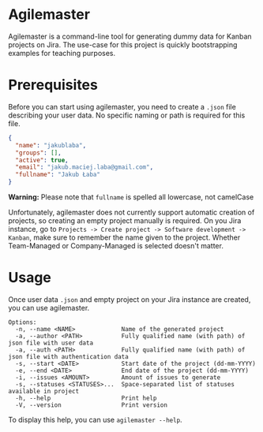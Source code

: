 # Agilemaster
Agilemaster is a command-line tool for generating dummy data for Kanban projects on Jira.
The use-case for this project is quickly bootstrapping examples for teaching purposes.

# Prerequisites
Before you can start using agilemaster, you need to create a `.json` file describing your user data.
No specific naming or path is required for this file.
```json
{
  "name": "jakublaba",
  "groups": [],
  "active": true,
  "email": "jakub.maciej.laba@gmail.com",
  "fullname": "Jakub Łaba"
}
```
**Warning:** Please note that `fullname` is spelled all lowercase, not camelCase

Unfortunately, agilemaster does not currently support automatic creation of projects, so creating an empty project manually is required.
On you Jira instance, go to `Projects -> Create project -> Software development -> Kanban`, make sure to remember the name given to the project.
Whether Team-Managed or Company-Managed is selected doesn't matter.

# Usage
Once user data `.json` and empty project on your Jira instance are created, you can use agilemaster.
```
Options:
  -n, --name <NAME>             Name of the generated project
  -a, --author <PATH>           Fully qualified name (with path) of json file with user data
  -a, --auth <PATH>             Fully qualified name (with path) of json file with authentication data
  -s, --start <DATE>            Start date of the project (dd-mm-YYYY)
  -e, --end <DATE>              End date of the project (dd-mm-YYYY)
  -i, --issues <AMOUNT>         Amount of issues to generate
  -s, --statuses <STATUSES>...  Space-separated list of statuses available in project
  -h, --help                    Print help
  -V, --version                 Print version
```
To display this help, you can use `agilemaster --help`.
